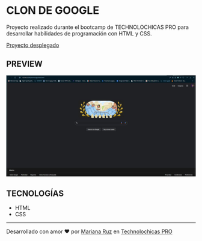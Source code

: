 # CLON DE GOOGLE

Proyecto realizado durante el bootcamp de TECHNOLOCHICAS PRO para desarrollar habilidades de programación con HTML y CSS.

[Proyecto desplegado](https://clon-google-b7-g2-dun.vercel.app)

## PREVIEW
![Clon Web](ASSETS/GoogleClon.JPG)

## TECNOLOGÍAS

* HTML
* CSS

---

Desarrollado con amor ❤️ por [Mariana Ruz](www.linkedin.com/in/mariana-montserrat-ruz-blanco-b72374221) en [Technolochicas PRO](https://tecnolochicas.mx)